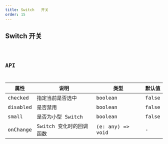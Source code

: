 ```yaml
---
title: Switch   开关
order: 15
---
```


## Switch 开关

<code src="./switch/index.tsx" />

## API

| 属性     | 说明                    | 类型             | 默认值 |
| -------- | ----------------------- | ---------------- | ------ |
| checked  | 指定当前是否选中        | boolean          | false  |
| disabled | 是否禁用                | boolean          | false  |
| small    | 是否为小型 Switch       | boolean          | false  |
| onChange | Switch 变化时的回调函数 | (e: any) => void | -      |
